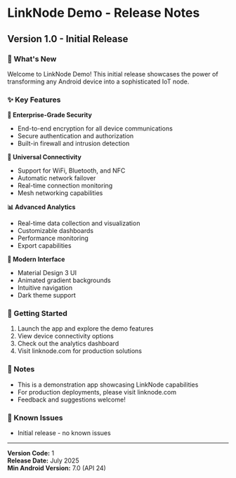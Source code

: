 # LinkNode Demo - Release Notes

## Version 1.0 - Initial Release

### 🎉 What's New

Welcome to LinkNode Demo! This initial release showcases the power of transforming any Android device into a sophisticated IoT node.

### ✨ Key Features

**🔐 Enterprise-Grade Security**
- End-to-end encryption for all device communications
- Secure authentication and authorization
- Built-in firewall and intrusion detection

**📡 Universal Connectivity**
- Support for WiFi, Bluetooth, and NFC
- Automatic network failover
- Real-time connection monitoring
- Mesh networking capabilities

**📊 Advanced Analytics**
- Real-time data collection and visualization
- Customizable dashboards
- Performance monitoring
- Export capabilities

**🎨 Modern Interface**
- Material Design 3 UI
- Animated gradient backgrounds
- Intuitive navigation
- Dark theme support

### 🚀 Getting Started

1. Launch the app and explore the demo features
2. View device connectivity options
3. Check out the analytics dashboard
4. Visit linknode.com for production solutions

### 📝 Notes

- This is a demonstration app showcasing LinkNode capabilities
- For production deployments, please visit linknode.com
- Feedback and suggestions welcome!

### 🐛 Known Issues

- Initial release - no known issues

---

**Version Code:** 1  
**Release Date:** July 2025  
**Min Android Version:** 7.0 (API 24)